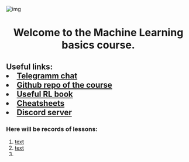 ![img](https://media.giphy.com/media/oNJ3am00JCroA/giphy.gif)

<h1 align="center">Welcome to the Machine Learning basics course.</h1>

<h2 align="left">Useful links: <li><a href="https://t.me/learningMll">Telegramm chat</a></li>
<li><a href="https://github.com/FyodoRaev/Teaching-ML">Github repo of the course</a></li>
<li><a href="https://arxiv.org/abs/2201.09746">Useful RL book</a></li>
<li><a href ="https://stanford.edu/~shervine/teaching/">Cheatsheets</a></li>
<li><a href ="https://discord.gg/Hj4ub9v5jE">Discord server</a></li>
</h2>

### Here will be records of lessons:
1. [text](https://)
2. [text](https://)
3. 
